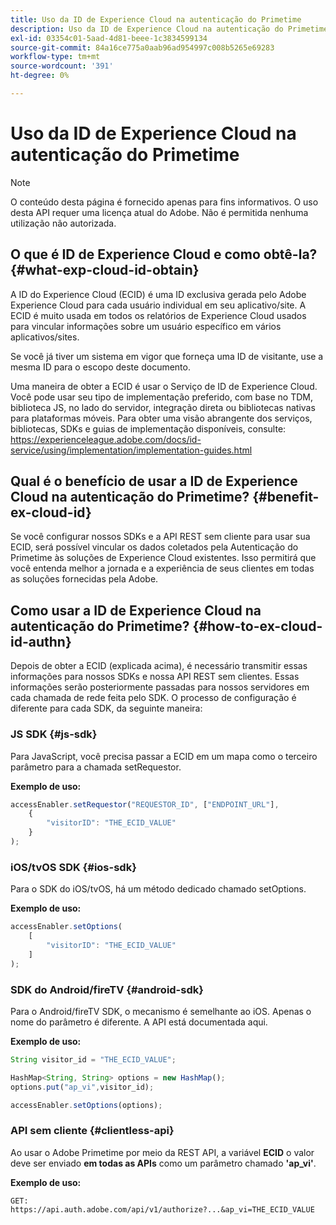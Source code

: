 ```yaml
---
title: Uso da ID de Experience Cloud na autenticação do Primetime
description: Uso da ID de Experience Cloud na autenticação do Primetime
exl-id: 03354c01-5aad-4d81-beee-1c3834599134
source-git-commit: 84a16ce775a0aab96ad954997c008b5265e69283
workflow-type: tm+mt
source-wordcount: '391'
ht-degree: 0%

---
```


# Uso da ID de Experience Cloud na autenticação do Primetime

>[!NOTE]
>
>O conteúdo desta página é fornecido apenas para fins informativos. O uso desta API requer uma licença atual do Adobe. Não é permitida nenhuma utilização não autorizada.

## O que é ID de Experience Cloud e como obtê-la? {#what-exp-cloud-id-obtain}

A ID do Experience Cloud (ECID) é uma ID exclusiva gerada pelo Adobe Experience Cloud para cada usuário individual em seu aplicativo/site. A ECID é muito usada em todos os relatórios de Experience Cloud usados para vincular informações sobre um usuário específico em vários aplicativos/sites.

Se você já tiver um sistema em vigor que forneça uma ID de visitante, use a mesma ID para o escopo deste documento.

Uma maneira de obter a ECID é usar o Serviço de ID de Experience Cloud. Você pode usar seu tipo de implementação preferido, com base no TDM, biblioteca JS, no lado do servidor, integração direta ou bibliotecas nativas para plataformas móveis. Para obter uma visão abrangente dos serviços, bibliotecas, SDKs e guias de implementação disponíveis, consulte: <https://experienceleague.adobe.com/docs/id-service/using/implementation/implementation-guides.html>

## Qual é o benefício de usar a ID de Experience Cloud na autenticação do Primetime? {#benefit-ex-cloud-id}

Se você configurar nossos SDKs e a API REST sem cliente para usar sua ECID, será possível vincular os dados coletados pela Autenticação do Primetime às soluções de Experience Cloud existentes. Isso permitirá que você entenda melhor a jornada e a experiência de seus clientes em todas as soluções fornecidas pela Adobe.

## Como usar a ID de Experience Cloud na autenticação do Primetime? {#how-to-ex-cloud-id-authn}

Depois de obter a ECID (explicada acima), é necessário transmitir essas informações para nossos SDKs e nossa API REST sem clientes. Essas informações serão posteriormente passadas para nossos servidores em cada chamada de rede feita pelo SDK. O processo de configuração é diferente para cada SDK, da seguinte maneira:

### JS SDK {#js-sdk}

Para JavaScript, você precisa passar a ECID em um mapa como o terceiro parâmetro para a chamada setRequestor.

**Exemplo de uso:**

```JavaScript
accessEnabler.setRequestor("REQUESTOR_ID", ["ENDPOINT_URL"],
    {
        "visitorID": "THE_ECID_VALUE"
    }
);
```

### iOS/tvOS SDK {#ios-sdk}

Para o SDK do iOS/tvOS, há um método dedicado chamado setOptions.

**Exemplo de uso:**

```JavaScript
accessEnabler.setOptions(
    [
        "visitorID": "THE_ECID_VALUE"
    ]
);
```

### SDK do Android/fireTV {#android-sdk}

Para o Android/fireTV SDK, o mecanismo é semelhante ao iOS. Apenas o nome do parâmetro é diferente. A API está documentada aqui.

**Exemplo de uso:**

```JavaScript
String visitor_id = "THE_ECID_VALUE";

HashMap<String, String> options = new HashMap();
options.put("ap_vi",visitor_id);

accessEnabler.setOptions(options);
```

### API sem cliente {#clientless-api}

Ao usar o Adobe Primetime por meio da REST API, a variável **ECID** o valor deve ser enviado **em todas as APIs** como um parâmetro chamado **&#39;ap_vi&#39;**.

**Exemplo de uso:**

`GET: https://api.auth.adobe.com/api/v1/authorize?...&ap_vi=THE_ECID_VALUE`

